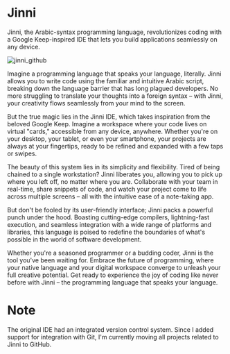 # Jinni
Jinni, the Arabic-syntax programming language, revolutionizes coding with a Google Keep-inspired IDE that lets you build applications seamlessly on any device.

![jinni_github](https://github.com/ashrfras/jinni/assets/169364198/0a495a86-5c30-49c9-96de-49e6e7d8ab32)

Imagine a programming language that speaks your language, literally. Jinni allows you to write code using the familiar and intuitive Arabic script, breaking down the language barrier that has long plagued developers. No more struggling to translate your thoughts into a foreign syntax – with Jinni, your creativity flows seamlessly from your mind to the screen.

But the true magic lies in the Jinni IDE, which takes inspiration from the beloved Google Keep. Imagine a workspace where your code lives on virtual "cards," accessible from any device, anywhere. Whether you're on your desktop, your tablet, or even your smartphone, your projects are always at your fingertips, ready to be refined and expanded with a few taps or swipes.

The beauty of this system lies in its simplicity and flexibility. Tired of being chained to a single workstation? Jinni liberates you, allowing you to pick up where you left off, no matter where you are. Collaborate with your team in real-time, share snippets of code, and watch your project come to life across multiple screens – all with the intuitive ease of a note-taking app.

But don't be fooled by its user-friendly interface; Jinni packs a powerful punch under the hood. Boasting cutting-edge compilers, lightning-fast execution, and seamless integration with a wide range of platforms and libraries, this language is poised to redefine the boundaries of what's possible in the world of software development.

Whether you're a seasoned programmer or a budding coder, Jinni is the tool you've been waiting for. Embrace the future of programming, where your native language and your digital workspace converge to unleash your full creative potential. Get ready to experience the joy of coding like never before with Jinni – the programming language that speaks your language.

# Note
The original IDE had an integrated version control system. Since I added support for integration with Git, I'm currently moving all projects related to Jinni to GitHub.


